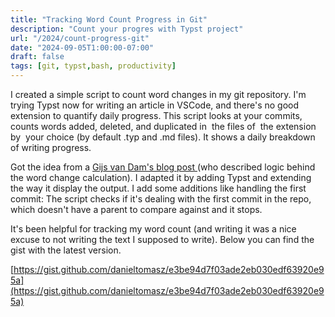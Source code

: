```yaml
---
title: "Tracking Word Count Progress in Git"
description: "Count your progres with Typst project"
url: "/2024/count-progress-git"
date: "2024-09-05T1:00:00-07:00"
draft: false
tags: [git, typst,bash, productivity]
---
```


I created a simple script to count word changes in my git repository. I'm trying Typst now for writing an article in VSCode, and there's no good extension to quantify daily progress. This script looks at your commits, counts words added, deleted, and duplicated in  the files of  the extension by  your choice (by default .typ and .md files). It shows a daily breakdown of writing progress.

Got the idea from a [Gijs van Dam's blog post ](//www.gijsvandam.nl/post/measuring-your-writing-progress-with-a-git-word-count/) (who described logic behind  the word change calculation).  I adapted it by adding Typst and extending the way it display the output.  I add some additions like  handling the first commit: The script checks if it's dealing with the first commit in the repo, which doesn't have a parent to compare against and it stops.

It's been helpful for tracking my word count (and writing it was a nice excuse to not writing the text  I supposed to write). Below you can find the gist with the latest version. 

[https://gist.github.com/danieltomasz/e3be94d7f03ade2eb030edf63920e95a](https://gist.github.com/danieltomasz/e3be94d7f03ade2eb030edf63920e95a)